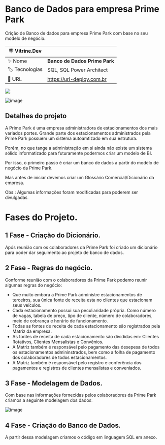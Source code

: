 # Banco de Dados para empresa Prime Park

Crição de Banco de dados para empresa Prime Park com base no seu modelo de negócio.

| :placard: Vitrine.Dev |     |
| -------------  | --- |
| :sparkles: Nome        | **Banco de Dados Prime Park**
| :label: Tecnologias | SQL, SQL Power Architect
| :rocket: URL         | https://url-deploy.com.br

<!-- Inserir imagem com a #vitrinedev ao final do link -->
![](https://via.placeholder.com/1200x500.png?text=imagem+lindona+do+meu+projeto#vitrinedev)

![image](https://github.com/PedroMoeziaJr/Banco_de_Dados_Prime_Park/assets/112977342/037bf9f6-af3f-40df-9eb2-a4a09793c8ee)

## Detalhes do projeto

A Prime Park é uma empresa administradora de estacionamentos dos mais variados portes. Grande parte dos estacionamentos administrados pela Prime Park possuem um sistema autoamtizado em sua estrutura.

Porém, no que tange a administração em si ainda não existe um sistema sólido informatizado para futuramente podermos criar um modelo de BI.

Por isso, o primeiro passo é criar um banco de dados a partir do modelo de negócio da Prime Park.

Mas antes de iniciar devemos criar um Glossário Comercial/Dicionário da empresa.

Obs.: Algumas informações foram modificadas para poderem ser divulgadas.

# Fases do Projeto.

## 1 Fase - Criação do Dicionário.

Após reunião com os colaboradores da Prime Park foi criado um dicionário para poder dar seguimento ao projeto de banco de dados.

## 2 Fase - Regras do negócio.

Conforme reunião com o colaboradores da Prime Park podemo reunir algumas regras do negócio:

- Que muito embora a Prime Park administre estacionamentos de terceiros, sua única fonte de receita esta no clientes que estacionam seus veículos.
- Cada estacionamento possui sua peculiaridade própria. Como número de vagas, tabela de preço, tipo de cliente, número de colaboradores, meio de cobrança e horário de funcionamento.
- Todas as fontes de receita de cada estacionamento são registrados pela Matriz da empresa.
- As fontes de receita de cada estacionamento são divididas em: Clientes Rotativos, Clientes Mensalistas e Convênios.
- A Matriz também é responsável pelo pagamento das desepesa de todos os estacionamentos admininstrados, bem como a folha de pagamento dos colaboradores de todos estacionamentos.
- A Matriz também é responsável pelo registro e conferência dos pagamentos e registros de clientes mensalistas e conveniados.

## 3 Fase - Modelagem de Dados.

Com base nas informações fornecidas pelos colaboradores da Prime Park criamos a seguinte modelagem dos dados:

![image](https://github.com/PedroMoeziaJr/Banco_de_Dados_Prime_Park/assets/112977342/625fe1ae-299e-4b25-a215-a58b8be958d5)

## 4 Fase - Criação do Banco de Dados.

A partir dessa modelagem criamos o código em linguagem SQL em anexo.





